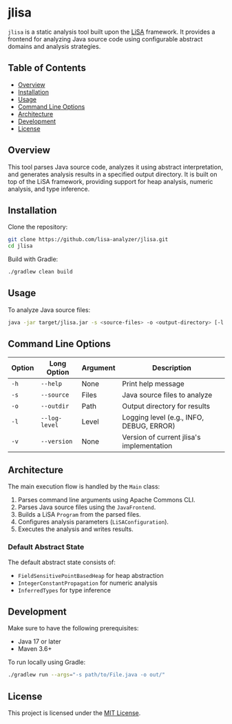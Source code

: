 # jlisa

`jlisa` is a static analysis tool built upon the [LiSA](https://github.com/lisa-analyzer/lisa) framework. It provides a frontend for analyzing Java source code using configurable abstract domains and analysis strategies.

## Table of Contents

- [Overview](#overview)
- [Installation](#installation)
- [Usage](#usage)
- [Command Line Options](#command-line-options)
- [Architecture](#architecture)
- [Development](#development)
- [License](#license)

## Overview

This tool parses Java source code, analyzes it using abstract interpretation, and generates analysis results in a specified output directory. It is built on top of the LiSA framework, providing support for heap analysis, numeric analysis, and type inference.

## Installation

Clone the repository:

```bash
git clone https://github.com/lisa-analyzer/jlisa.git
cd jlisa
```

Build with Gradle:

```bash
./gradlew clean build
```

## Usage

To analyze Java source files:

```bash
java -jar target/jlisa.jar -s <source-files> -o <output-directory> [-l <log-level>]
```

## Command Line Options

| Option | Long Option | Argument | Description |
|--------|-------------|----------|-------------|
| `-h`   | `--help`    | None     | Print help message |
| `-s`   | `--source`  | Files    | Java source files to analyze |
| `-o`   | `--outdir`  | Path     | Output directory for results |
| `-l`   | `--log-level` | Level | Logging level (e.g., INFO, DEBUG, ERROR) |
| `-v`   | `--version` | None | Version of current jlisa's implementation |

## Architecture

The main execution flow is handled by the `Main` class:

1. Parses command line arguments using Apache Commons CLI.
2. Parses Java source files using the `JavaFrontend`.
3. Builds a LiSA `Program` from the parsed files.
4. Configures analysis parameters (`LiSAConfiguration`).
5. Executes the analysis and writes results.

### Default Abstract State

The default abstract state consists of:

- `FieldSensitivePointBasedHeap` for heap abstraction
- `IntegerConstantPropagation` for numeric analysis
- `InferredTypes` for type inference

## Development

Make sure to have the following prerequisites:

- Java 17 or later
- Maven 3.6+

To run locally using Gradle:

```bash
./gradlew run --args="-s path/to/File.java -o out/"
```

## License

This project is licensed under the [MIT License](https://opensource.org/licenses/MIT).
